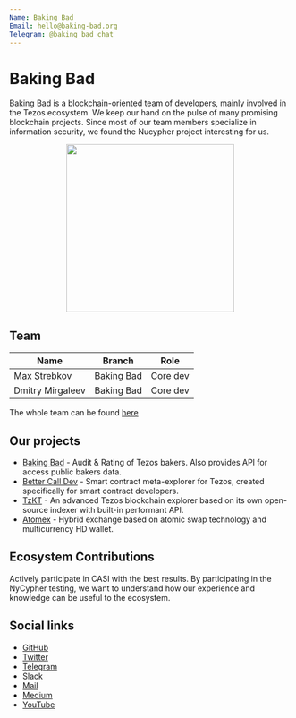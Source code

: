 ```yaml
---
Name: Baking Bad
Email: hello@baking-bad.org
Telegram: @baking_bad_chat
---
```


# Baking Bad

Baking Bad is a blockchain-oriented team of developers, mainly involved in the Tezos ecosystem. We keep our hand on the pulse of many promising blockchain projects. Since most of our team members specialize in information security, we found the Nucypher project interesting for us. 

<p align="center">
  <img  height="300" src="https://baking-bad.org/img/logo-full.png">
</p>

## Team

| Name               |Branch      | Role            | 
| -------------------|------------|-----------------| 
| Max Strebkov       | Baking Bad | Core dev        | 
| Dmitry Mirgaleev   | Baking Bad | Core dev        | 
The whole team can be found  [here](https://baking-bad.org/docs)
## Our projects

 - [Baking Bad](https://baking-bad.org) - Audit & Rating of Tezos bakers. Also provides API for access public bakers data.
 - [Better Call Dev](https://github.com/baking-bad/better-call-dev) - Smart contract meta-explorer for Tezos, created specifically for smart contract developers.
 - [TzKT](https://github.com/baking-bad/tzkt) - An advanced Tezos blockchain explorer based on its own open-source indexer with built-in performant API.
 - [Atomex](https://atomex.me/) - Hybrid exchange based on atomic swap technology and multicurrency HD wallet.

## Ecosystem Contributions

Actively participate in CASI with the best results. By participating in the NyСypher testing, we want to understand how our experience and knowledge can be useful to the ecosystem.

## Social links

 - [GitHub](https://github.com/baking-bad)
 - [Twitter](https://twitter.com/TezosBakingBad)
 - [Telegram](https://t.me/baking_bad_chat)
 - [Slack](https://tezos-dev.slack.com/archives/CV5NX7F2L)
 - [Mail](mailto:hello@baking-bad.org)
 - [Medium](https://medium.com/@_MisterWalker_)
 - [YouTube](https://www.youtube.com/channel/UCg-jUk-6MVEMSZ4Qhfrt40Q)
 



